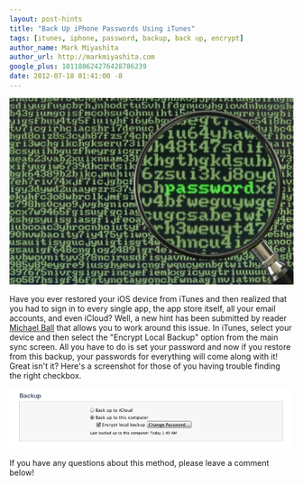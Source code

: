 ```yaml
---
layout: post-hints
title: "Back Up iPhone Passwords Using iTunes"
tags: [itunes, iphone, password, backup, back up, encrypt]
author_name: Mark Miyashita
author_url: http://markmiyashita.com
google_plus: 101180624276428786239
date: 2012-07-18 01:41:00 -8
---
```


<img class="clear blog-image full-border" src="/images/password-encrypt.jpg" title="Encryption">

Have you ever restored your iOS device from iTunes and then realized that you had to sign in to every single app, the app store itself, all your email accounts, and even iCloud? Well, a new hint has been submitted by reader <a href="http://michaelballphoto.com/">Michael Ball</a> that allows you to work around this issue. In iTunes, select your device and then select the "Encrypt Local Backup" option from the main sync screen. All you have to do is set your password and now if you restore from this backup, your passwords for everything will come along with it! Great isn't it? Here's a screenshot for those of you having trouble finding the right checkbox.

<img class="clear blog-image full-border" src="/images/encrypt-local.png" title="Encryption">

If you have any questions about this method, please leave a comment below!
